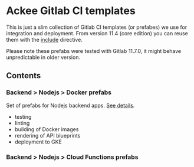 # Ackee Gitlab CI templates

This is just a slim collection of Gitlab CI templates (or prefabes) we use 
for integration and deployment. From version 11.4 (core edition) 
you can reuse them with the 
[include](https://docs.gitlab.com/ee/ci/yaml/#include) directive.

Please note these prefabs were tested with Gitlab 11.7.0, it might behave 
unpredictable in older version.

## Contents

### Backend > Nodejs > Docker prefabs

Set of prefabs for Nodejs backend apps. [See details](https://github.com/AckeeDevOps/gitlabci-templates/tree/master/templates/backend/nodejs/docker).

- testing
- linting
- building of Docker images
- rendering of API blueprints
- deployment to GKE

### Backend > Nodejs > Cloud Functions prefabs
